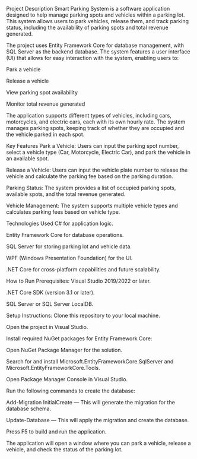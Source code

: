 Project Description
Smart Parking System is a software application designed to help manage parking spots and vehicles within a parking lot. This system allows users to park vehicles, release them, and track parking status, including the availability of parking spots and total revenue generated.

The project uses Entity Framework Core for database management, with SQL Server as the backend database. The system features a user interface (UI) that allows for easy interaction with the system, enabling users to:

Park a vehicle

Release a vehicle

View parking spot availability

Monitor total revenue generated

The application supports different types of vehicles, including cars, motorcycles, and electric cars, each with its own hourly rate. The system manages parking spots, keeping track of whether they are occupied and the vehicle parked in each spot.

Key Features
Park a Vehicle: Users can input the parking spot number, select a vehicle type (Car, Motorcycle, Electric Car), and park the vehicle in an available spot.

Release a Vehicle: Users can input the vehicle plate number to release the vehicle and calculate the parking fee based on the parking duration.

Parking Status: The system provides a list of occupied parking spots, available spots, and the total revenue generated.

Vehicle Management: The system supports multiple vehicle types and calculates parking fees based on vehicle type.

Technologies Used
C# for application logic.

Entity Framework Core for database operations.

SQL Server for storing parking lot and vehicle data.

WPF (Windows Presentation Foundation) for the UI.

.NET Core for cross-platform capabilities and future scalability.

How to Run
Prerequisites:
Visual Studio 2019/2022 or later.

.NET Core SDK (version 3.1 or later).

SQL Server or SQL Server LocalDB.

Setup Instructions:
Clone this repository to your local machine.

Open the project in Visual Studio.

Install required NuGet packages for Entity Framework Core:

Open NuGet Package Manager for the solution.

Search for and install Microsoft.EntityFrameworkCore.SqlServer and Microsoft.EntityFrameworkCore.Tools.

Open Package Manager Console in Visual Studio.

Run the following commands to create the database:

Add-Migration InitialCreate — This will generate the migration for the database schema.

Update-Database — This will apply the migration and create the database.

Press F5 to build and run the application.

The application will open a window where you can park a vehicle, release a vehicle, and check the status of the parking lot.

